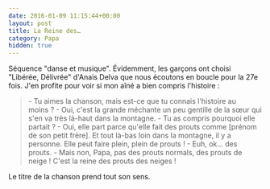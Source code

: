 ```yaml
---
date: 2016-01-09 11:15:44+00:00
layout: post
title: La Reine des…
category: Papa
hidden: true
---
```


Séquence "danse et musique". Évidemment, les garçons ont choisi "Libérée, Délivrée" d'Anais Delva que nous écoutons en boucle pour la 27e fois. J'en profite pour voir si mon aîné a bien compris l'histoire&nbsp;:

> \- Tu aimes la chanson, mais est-ce que tu connais l'histoire au moins&nbsp;?
> \- Oui, c'est la grande méchante un peu gentille de la sœur qui s'en va très là-haut dans la montagne.
> \- Tu as compris pourquoi elle partait&nbsp;?
> \- Oui, elle part parce qu'elle fait des prouts comme [prénom de son petit frère]. Et tout là-bas loin dans la montagne, il y a personne. Elle peut faire plein, plein de prouts&nbsp;!
> \- Euh, ok… des prouts.
> \- Mais non, Papa, pas des prouts normals, des prouts de neige ! C'est la reine des prouts des neiges&nbsp;!

Le titre de la chanson prend tout son sens.
